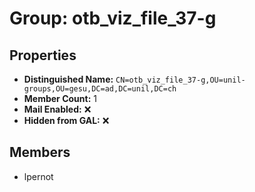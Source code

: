 # Group: otb_viz_file_37-g

## Properties

- **Distinguished Name:** `CN=otb_viz_file_37-g,OU=unil-groups,OU=gesu,DC=ad,DC=unil,DC=ch`
- **Member Count:** 1
- **Mail Enabled:** ❌
- **Hidden from GAL:** ❌

## Members

- lpernot
